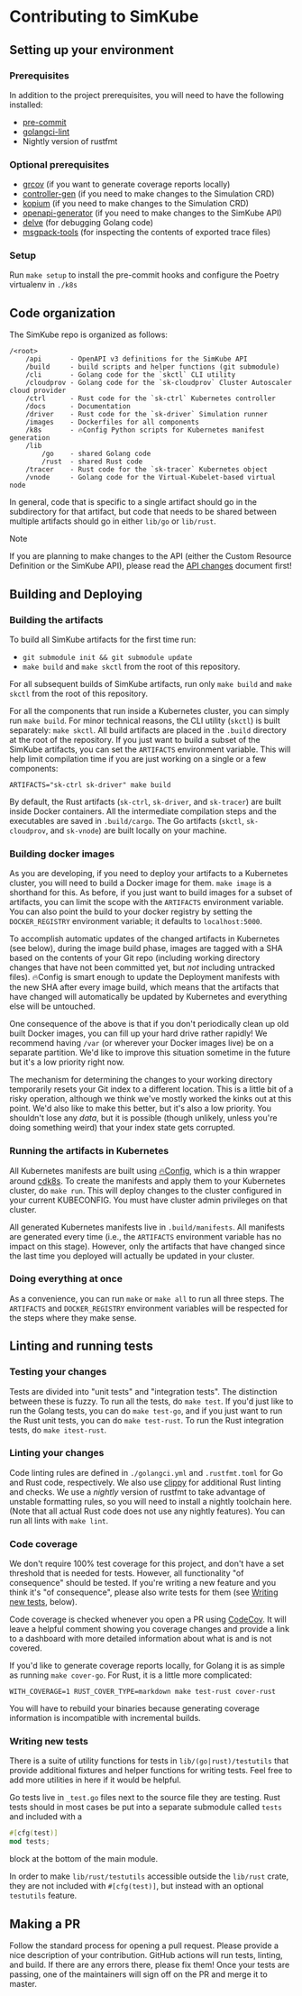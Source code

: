 <!--
project: SimKube
template: docs.html
-->

# Contributing to SimKube

## Setting up your environment

### Prerequisites

In addition to the project prerequisites, you will need to have the following installed:

- [pre-commit](https://pre-commit.com)
- [golangci-lint](https://golangci-lint.run/)
- Nightly version of rustfmt

### Optional prerequisites

- [grcov](https://github.com/mozilla/grcov) (if you want to generate coverage reports locally)
- [controller-gen](https://book.kubebuilder.io/reference/controller-gen.html) (if you need to make changes to the
  Simulation CRD)
- [kopium](https://github.com/kube-rs/kopium) (if you need to make changes to the Simulation CRD)
- [openapi-generator](https://openapi-generator.tech) (if you need to make changes to the SimKube API)
- [delve](https://github.com/go-delve/delve) (for debugging Golang code)
- [msgpack-tools](https://github.com/ludocode/msgpack-tools) (for inspecting the contents of exported trace files)

### Setup

Run `make setup` to install the pre-commit hooks and configure the Poetry virtualenv in `./k8s`

## Code organization

The SimKube repo is organized as follows:

```
/<root>
    /api       - OpenAPI v3 definitions for the SimKube API
    /build     - build scripts and helper functions (git submodule)
    /cli       - Golang code for the `skctl` CLI utility
    /cloudprov - Golang code for the `sk-cloudprov` Cluster Autoscaler cloud provider
    /ctrl      - Rust code for the `sk-ctrl` Kubernetes controller
    /docs      - Documentation
    /driver    - Rust code for the `sk-driver` Simulation runner
    /images    - Dockerfiles for all components
    /k8s       - 🔥Config Python scripts for Kubernetes manifest generation
    /lib
        /go    - shared Golang code
        /rust  - shared Rust code
    /tracer    - Rust code for the `sk-tracer` Kubernetes object
    /vnode     - Golang code for the Virtual-Kubelet-based virtual node
```

In general, code that is specific to a single artifact should go in the subdirectory for that artifact, but code that
needs to be shared between multiple artifacts should go in either `lib/go` or `lib/rust`.

> [!NOTE]
> If you are planning to make changes to the API (either the Custom Resource Definition or the SimKube API), please read
> the [API changes](./api_changes.md) document first!

## Building and Deploying

### Building the artifacts

To build all SimKube artifacts for the first time run:
- `git submodule init && git submodule update`
- `make build` and `make skctl` from the root of this repository.

For all subsequent builds of SimKube artifacts, run only `make build` and `make skctl` from the root of this repository.

For all the components that run inside a Kubernetes cluster, you can simply run `make build`.  For minor technical
reasons, the CLI utility (`skctl`) is built separately: `make skctl`.  All build artifacts are placed in the `.build`
directory at the root of the repository.  If you just want to build a subset of the SimKube artifacts, you can set the
`ARTIFACTS` environment variable.  This will help limit compilation time if you are just working on a single or a few
components:

```
ARTIFACTS="sk-ctrl sk-driver" make build
```

By default, the Rust artifacts (`sk-ctrl`, `sk-driver`, and `sk-tracer`) are built inside Docker containers.  All the
intermediate compilation steps and the executables are saved in `.build/cargo`.  The Go artifacts (`skctl`,
`sk-cloudprov`, and `sk-vnode`) are built locally on your machine.

### Building docker images

As you are developing, if you need to deploy your artifacts to a Kubernetes cluster, you will need to build a Docker
image for them.  `make image` is a shorthand for this.  As before, if you just want to build images for a subset of
artifacts, you can limit the scope with the `ARTIFACTS` environment variable.  You can also point the build to your
docker registry by setting the `DOCKER_REGISTRY` environment variable; it defaults to `localhost:5000`.

To accomplish automatic updates of the changed artifacts in Kubernetes (see below), during the image build phase, images
are tagged with a SHA based on the contents of your Git repo (including working directory changes that have not been
committed yet, but _not_ including untracked files).  🔥Config is smart enough to update the Deployment manifests with
the new SHA after every image build, which means that the artifacts that have changed will automatically be updated by
Kubernetes and everything else will be untouched.

One consequence of the above is that if you don't periodically clean up old built Docker images, you can fill up your
hard drive rather rapidly!  We recommend having `/var` (or wherever your Docker images live) be on a separate partition.
We'd like to improve this situation sometime in the future but it's a low priority right now.

The mechanism for determining the changes to your working directory temporarily resets your Git index to a different
location.  This is a little bit of a risky operation, although we think we've mostly worked the kinks out at this point.
We'd also like to make this better, but it's also a low priority.  You shouldn't lose any _data_, but it is possible
(though unlikely, unless you're doing something weird) that your index state gets corrupted.

### Running the artifacts in Kubernetes

All Kubernetes manifests are built using [🔥Config](https://github.com/acrlabs/fireconfig), which is a thin wrapper
around [cdk8s](https://cdk8s.io).  To create the manifests and apply them to your Kubernetes cluster, do `make run`.
This will deploy changes to the cluster configured in your current KUBECONFIG.  You must have cluster admin privileges
on that cluster.

All generated Kubernetes manifests live in `.build/manifests`.  All manifests are generated every time (i.e., the
`ARTIFACTS` environment variable has no impact on this stage).  However, only the artifacts that have changed since the
last time you deployed will actually be updated in your cluster.

### Doing everything at once

As a convenience, you can run `make` or `make all` to run all three steps.  The `ARTIFACTS` and `DOCKER_REGISTRY`
environment variables will be respected for the steps where they make sense.

## Linting and running tests

### Testing your changes

Tests are divided into "unit tests" and "integration tests".  The distinction between these is fuzzy.  To run all the
tests, do `make test`.  If you'd just like to run the Golang tests, you can do `make test-go`, and if you just want to
run the Rust unit tests, you can do `make test-rust`.  To run the Rust integration tests, do `make itest-rust`.

### Linting your changes

Code linting rules are defined in `./golangci.yml` and `.rustfmt.toml` for Go and Rust code, respectively.  We also use
[clippy](https://doc.rust-lang.org/stable/clippy/usage.html) for additional Rust linting and checks.  We use a _nightly_
version of rustfmt to take advantage of unstable formatting rules, so you will need to install a nightly toolchain here.
(Note that all actual Rust code does not use any nightly features).  You can run all lints with `make lint`.

### Code coverage

We don't require 100% test coverage for this project, and don't have a set threshold that is needed for tests.  However,
all functionality "of consequence" should be tested.  If you're writing a new feature and you think it's "of
consequence", please also write tests for them (see [Writing new tests](#writing-new-tests), below).

Code coverage is checked whenever you open a PR using [CodeCov](https://about.codecov.io).  It will leave a helpful
comment showing you coverage changes and provide a link to a dashboard with more detailed information about what is and
is not covered.

If you'd like to generate coverage reports locally, for Golang it is as simple as running `make cover-go`.  For Rust, it
is a little more complicated:

```
WITH_COVERAGE=1 RUST_COVER_TYPE=markdown make test-rust cover-rust
```

You will have to rebuild your binaries because generating coverage information is incompatible with incremental
builds.

### Writing new tests

There is a suite of utility functions for tests in `lib/(go|rust)/testutils` that provide additional fixtures and helper
functions for writing tests.  Feel free to add more utilities in here if it would be helpful.

Go tests live in `_test.go` files next to the source file they are testing.  Rust tests should in most cases be put into
a separate submodule called `tests` and included with a

```rust
#[cfg(test)]
mod tests;
```

block at the bottom of the main module.

In order to make `lib/rust/testutils` accessible outside the `lib/rust` crate, they are not included with
`#[cfg(test)]`, but instead with an optional `testutils` feature.

## Making a PR

Follow the standard process for opening a pull request.  Please provide a nice description of your contribution.  GitHub
actions will run tests, linting, and build.  If there are any errors there, please fix them!  Once your tests are
passing, one of the maintainers will sign off on the PR and merge it to master.
